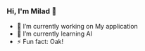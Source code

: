 ### Hi, I'm Milad 👋


- 🔭 I’m currently working on My application
- 🌱 I’m currently learning AI
- ⚡ Fun fact: Oak!

<!--
**MiladTehrany/MiladTehrany** is a ✨ _special_ ✨ repository because its `README.md` (this file) appears on your GitHub profile.

Here are some ideas to get you started:

- 🔭 I’m currently working on WIMC
- 🌱 I’m currently learning ...
- 👯 I’m looking to collaborate on ...
- 🤔 I’m looking for help with ...
- 💬 Ask me about ...
- 📫 How to reach me: ...
- 😄 Pronouns: ...
- ⚡ Fun fact: ...
-->
